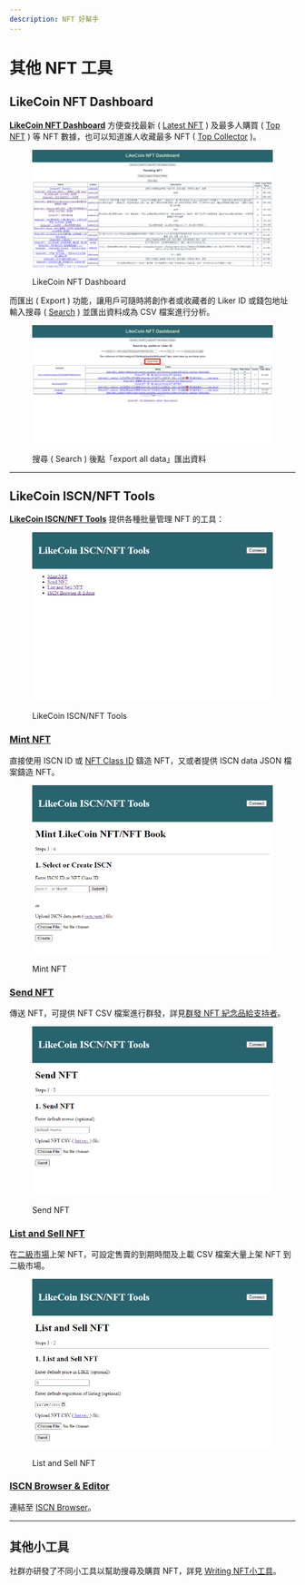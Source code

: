 ```yaml
---
description: NFT 好幫手
---
```


# 其他 NFT 工具

## LikeCoin NFT Dashboard

[**LikeCoin NFT Dashboard**](https://likecoin.github.io/likecoin-nft-dashboard/#/) 方便查找最新 ( [Latest NFT](https://likecoin.github.io/likecoin-nft-dashboard/#/list) ) 及最多人購買 ( [Top NFT](https://likecoin.github.io/likecoin-nft-dashboard/#/) ) 等 NFT 數據，也可以知道誰人收藏最多 NFT ( [Top Collector](https://likecoin.github.io/likecoin-nft-dashboard/#/collector) )。

<figure><img src="../../../.gitbook/assets/LikeCoin NFT Dashboard.png" alt=""><figcaption><p>LikeCoin NFT Dashboard</p></figcaption></figure>

而匯出 ( Export ) 功能，讓用戶可隨時將創作者或收藏者的 Liker ID 或錢包地址輸入搜尋 ( [Search](https://likecoin.github.io/likecoin-nft-dashboard/#/socialgraph) ) 並匯出資料成為 CSV 檔案進行分析。

<figure><img src="../../../.gitbook/assets/LikeCoin NFT Dashboard 1.png" alt=""><figcaption><p>搜尋 ( Search ) 後點「export all data」匯出資料</p></figcaption></figure>

***

## LikeCoin ISCN/NFT Tools

[**LikeCoin ISCN/NFT Tools**](https://likecoin.github.io/iscn-nft-tools/) 提供各種批量管理 NFT 的工具：

<figure><img src="../../../.gitbook/assets/LikeCoin ISCNNFT Tools 1.png" alt=""><figcaption><p>LikeCoin ISCN/NFT Tools</p></figcaption></figure>

### [**Mint NFT**](https://likecoin.github.io/iscn-nft-tools/mint-nft)

直接使用 ISCN ID 或 [NFT Class ID](nft-details.md#nft-class-id) 鑄造 NFT，又或者提供 ISCN data JSON 檔案鑄造 NFT。

<figure><img src="../../../.gitbook/assets/LikeCoin ISCNNFT Tools 4.png" alt=""><figcaption><p>Mint NFT</p></figcaption></figure>

### [**Send NFT**](https://likecoin.github.io/iscn-nft-tools/send-nft)

傳送 NFT，可提供 NFT CSV 檔案進行群發，詳見[群發 NFT 紀念品給支持者](../transfer-writing-nft/#batch-send-nft-to-supporters)。

<figure><img src="../../../.gitbook/assets/LikeCoin ISCNNFT Tools 2.png" alt=""><figcaption><p>Send NFT</p></figcaption></figure>

### [**List and Sell NFT**](https://likecoin.github.io/iscn-nft-tools/list-and-sell-nft)

在[二級市場](nft-marketplace.md)上架 NFT，可設定售賣的到期時間及上載 CSV 檔案大量上架 NFT 到二級市場。

<figure><img src="../../../.gitbook/assets/LikeCoin ISCNNFT Tools 3.png" alt=""><figcaption><p>List and Sell NFT</p></figcaption></figure>

### [**ISCN Browser & Editor**](../../decentralized-publishing/iscn-browser.md)

連結至 [ISCN Browser](../../decentralized-publishing/iscn-browser.md)。

***

## 其他小工具

社群亦研發了不同小工具以幫助搜尋及購買 NFT，詳見 [Writing NFT小工具](https://blog.like.co/zh/tag/writing-nft%E5%B0%8F%E5%B7%A5%E5%85%B7/)。
